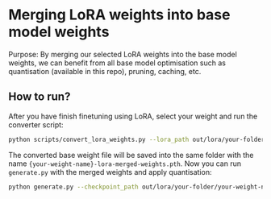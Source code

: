 # Merging LoRA weights into base model weights

Purpose: By merging our selected LoRA weights into the base model weights, we can benefit from all base model optimisation such as quantisation (available in this repo), pruning, caching, etc.


## How to run?

After you have finish finetuning using LoRA, select your weight and run the converter script:

```bash
python scripts/convert_lora_weights.py --lora_path out/lora/your-folder/your-weight-name.pth
```

The converted base weight file will be saved into the same folder with the name `{your-weight-name}-lora-merged-weights.pth`. Now you can run `generate.py` with the merged weights and apply quantisation:

```bash
python generate.py --checkpoint_path out/lora/your-folder/your-weight-name-lora-merged-weights.pth --quantize llm.int8
```

